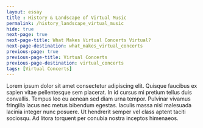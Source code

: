 ```yaml
--- 
layout: essay
title : History & Landscape of Virtual Music
permalink: /history_landscape_virtual_music
hide: true
next-page: true
next-page-title: What Makes Virtual Concerts Virtual?
next-page-destination: what_makes_virtual_concerts
previous-page: true
previous-page-title: Virtual Concerts
previous-page-destination: virtual_concerts
tags: [Virtual Concerts]
---
```


Lorem ipsum dolor sit amet consectetur adipiscing elit. Quisque faucibus ex sapien vitae pellentesque sem placerat. In id cursus mi pretium tellus duis convallis. Tempus leo eu aenean sed diam urna tempor. Pulvinar vivamus fringilla lacus nec metus bibendum egestas. Iaculis massa nisl malesuada lacinia integer nunc posuere. Ut hendrerit semper vel class aptent taciti sociosqu. Ad litora torquent per conubia nostra inceptos himenaeos.
